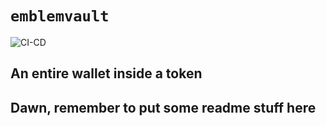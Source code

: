 # `emblemvault`

![CI-CD](https://github.com/EmblemCompany/emblem-vault-site/workflows/CI-CD/badge.svg?branch=master)

## An entire wallet inside a token

## Dawn, remember to put some readme stuff here

<!-- A text-forward [Uniswap](https://uniswap.org) interface.

## IPFS/IPNS/DNSLink/ENS

In addition to being served from [hypertext.finance](https://hypertext.finance), the website is also available via [IPNS](https://docs.ipfs.io/concepts/ipns/). Every push to master uploads the latest build to [IPFS](https://ipfs.io/) and references it with [DNSLink](https://docs.ipfs.io/concepts/dnslink/). This means that e.g. [ipfs.io/ipns/hypertext.finance/](https://ipfs.io/ipns/hypertext.finance/) will always serve up-to-date content.

In addition, the ENS name [hypertext.eth](https://app.ens.domains/name/hypertext.eth) has a [contenthash](https://eips.ethereum.org/EIPS/eip-1577) of `/ipns/hypertext.finance`, meaning that the site can be accessed via e.g. [eth.link](https://eth.link) at [hypertext.eth.link](https://hypertext.eth.link).

## URL Parameters

### `chain`

- Mainnet: `1` or `mainnet`
- Ropsten: `3` or `ropsten`
- Rinkeby: `4` or `rinkeby`
- Görli: `5` or `görli` or `goerli`
- Kovan: `42` or `mainnet`

Example: `?chain=mainnet`

### `input`

Example: `?input={address}`

### `output`

Example: `?output={address}` -->
